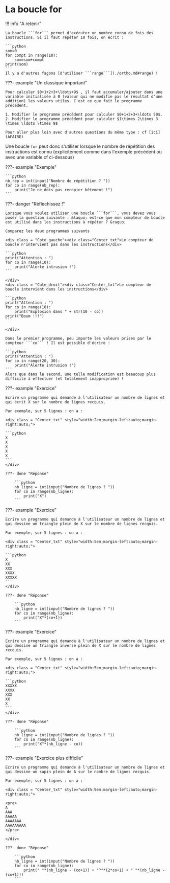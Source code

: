 # La boucle for

!!! info "A retenir"

    La boucle ```for``` permet d'exécuter un nombre connu de fois des instructions. Si il faut répéter 10 fois, on écrit :

    ```python
    som=0
    for compt in range(10):
        som=som+compt
    print(som)
    ```
    Il y a d'autres façons [d'utiliser ```range```](./ortho.md#range) !

???- example "Un classique important"

    Pour calculer $0+1+2+3+\ldots+9$ , il faut accumuler/ajouter dans une variable initialisée à 0 (valeur qui ne modifie pas le résultat d'une addition) les valeurs utiles. C'est ce que fait le programme précédent.

    1. Modifier le programme précédent pour calculer $0+1+2+3+\ldots 50$.
    2. Modifier le programme précédent pour calculer $1\times 2\times 3 \times \ldots \times 9$

    Pour aller plus loin avec d'autres questions du même type : cf [ici](AFAIRE)

Une boucle ```for``` peut donc s'utiliser lorsque le nombre de répétition des instructions est connu (explicitement comme dans l'exemple précédent ou avec une variable cf ci-dessous)

???- example "Exemple"

    ```python
    nb_rep = int(input("Nombre de répétition ? "))
    for co in range(nb_rep):
        print("Je ne dois pas recopier bêtement !")
    ```

???- danger "Réflechissez !"

    Lorsque vous voulez utiliser une boucle ```for```, vous devez vous poser la question suivante : &laquo; est-ce que mon compteur de boucle est utilisé dans les instructions à répéter ? &raquo;

    Comparez les deux programmes suivants

    <div class = "Cote_gauche"><div class="Center_txt">Le compteur de boucle n'intervient pas dans les instructions</div>

    ```python
    print("Attention : ")
    for co in range(10):
        print("Alerte intrusion !")
    ```

    </div>
    <div class = "Cote_droit"><div class="Center_txt">Le compteur de boucle intervient dans les instructions</div>

    ```python
    print("Attention : ")
    for co in range(10):
        print("Explosion dans " + str(10 - co))
    print("Boum !!!")
    ```

    </div>

    Dans le premier programme, peu importe les valeurs prises par le compteur ```co``` ! Il est possible d'écrire :

    ```python
    print("Attention : ")
    for co in range(20, 30):
        print("Alerte intrusion !")
    ```
    Alors que dans le second, une telle modification est beaucoup plus difficile à effectuer (et totalement inappropriée) !

???- example "Exercice"

    Ecrire un programme qui demande à l'utilisateur un nombre de lignes et qui écrit X sur le nombre de lignes recquis.

    Par exemple, sur 5 lignes : on a :

    <div class = "Center_txt" style="width:2em;margin-left:auto;margin-right:auto;">

    ```python
    X
    X
    X
    X
    X
    ```
    </div>

    ???- done "Réponse"

        ```python
        nb_ligne = int(input("Nombre de lignes ? "))
        for co in range(nb_ligne):
            print("X")
        ```

???- example "Exercice"

    Ecrire un programme qui demande à l'utilisateur un nombre de lignes et qui dessine un triangle plein de X sur le nombre de lignes recquis.

    Par exemple, sur 5 lignes : on a :

    <div class = "Center_txt" style="width:5em;margin-left:auto;margin-right:auto;">

    ```python
    X
    XX
    XXX
    XXXX
    XXXXX
    ```
    </div>

    ???- done "Réponse"

        ```python
        nb_ligne = int(input("Nombre de lignes ? "))
        for co in range(nb_ligne):
            print("X"*(co+1))
        ```

???- example "Exercice"

    Ecrire un programme qui demande à l'utilisateur un nombre de lignes et qui dessine un triangle inversé plein de X sur le nombre de lignes recquis.

    Par exemple, sur 5 lignes : on a :

    <div class = "Center_txt" style="width:5em;margin-left:auto;margin-right:auto;">

    ```python
    XXXXX
    XXXX
    XXX
    XX
    X
    ```
    </div>

    ???- done "Réponse"

        ```python
        nb_ligne = int(input("Nombre de lignes ? "))
        for co in range(nb_ligne):
            print("X"*(nb_ligne - co))
        ```

???- example "Exercice plus difficile"

    Ecrire un programme qui demande à l'utilisateur un nombre de lignes et qui dessine un sapin plein de A sur le nombre de lignes recquis.

    Par exemple, sur 5 lignes : on a :

    <div class = "Center_txt" style="width:9em;margin-left:auto;margin-right:auto;">

    <pre>
    A
    AAA
    AAAAA
    AAAAAAA
    AAAAAAAAA
    </pre>

    </div>

    ???- done "Réponse"

        ```python
        nb_ligne = int(input("Nombre de lignes ? "))
        for co in range(nb_ligne):
            print(" "*(nb_ligne - (co+1)) + "^"*(2*co+1) + " "*(nb_ligne - (co+1)))
        ```

